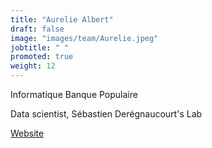 ```yaml
---
title: "Aurelie Albert"
draft: false
image: "images/team/Aurelie.jpeg"
jobtitle: " "
promoted: true
weight: 12
---
```


Informatique Banque Populaire

Data scientist, Sébastien Derégnaucourt's Lab


[Website](https:https://www.researchgate.net/profile/Aurelie-Albert)
